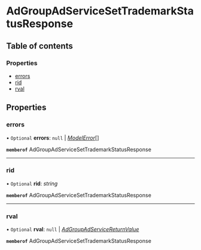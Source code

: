 # AdGroupAdServiceSetTrademarkStatusResponse


## Table of contents

### Properties

- [errors](adgroupadservicesettrademarkstatusresponse.md#errors)
- [rid](adgroupadservicesettrademarkstatusresponse.md#rid)
- [rval](adgroupadservicesettrademarkstatusresponse.md#rval)

## Properties

### errors

• `Optional` **errors**: ``null`` \| [*ModelError*](modelerror.md)[]

**`memberof`** AdGroupAdServiceSetTrademarkStatusResponse

___

### rid

• `Optional` **rid**: *string*

**`memberof`** AdGroupAdServiceSetTrademarkStatusResponse

___

### rval

• `Optional` **rval**: ``null`` \| [*AdGroupAdServiceReturnValue*](adgroupadservicereturnvalue.md)

**`memberof`** AdGroupAdServiceSetTrademarkStatusResponse
